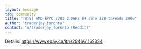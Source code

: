 ```yaml
---
layout: message
tag: community
title: "[WTS] AMD EPYC 7702 2.0GHz 64 core 128 threads 200w"
author: "traderjay_toronto"	
contact: "u/traderjay_toronto (Reddit)"
---
```


Details: https://www.ebay.ca/itm/294661169334
